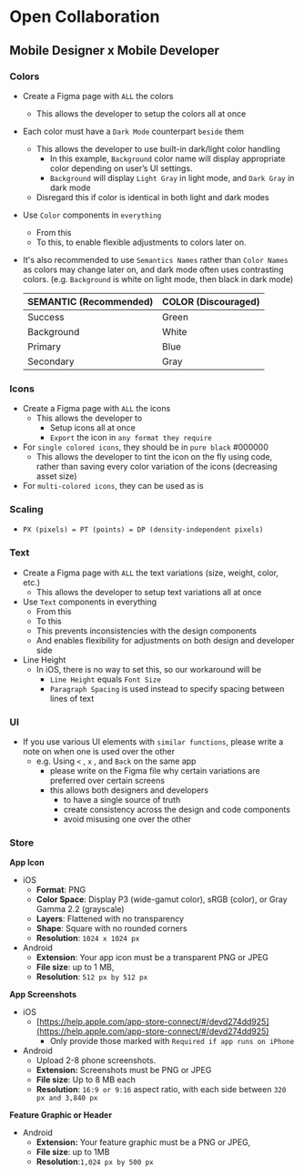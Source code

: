 # Open Collaboration

## Mobile Designer x Mobile Developer

### Colors

* Create a Figma page with `ALL` the colors
  * This allows the developer to setup the colors all at once
* Each color must have a `Dark Mode` counterpart `beside` them
  * This allows the developer to use built-in dark/light color handling
    * In this example, `Background` color name will display appropriate color depending on user’s UI settings.
    * `Background` will display `Light Gray` in light mode, and `Dark Gray` in dark mode
  * Disregard this if color is identical in both light and dark modes
* Use `Color` components in `everything`
  * From this
  * To this, to enable flexible adjustments to colors later on.
*   It's also recommended to use `Semantics Names` rather than `Color Names` as colors may change later on, and dark mode often uses contrasting colors. (e.g. `Background` is white on light mode, then black in dark mode)

    | SEMANTIC (Recommended) | COLOR (Discouraged) |
    | ---------------------- | ------------------- |
    | Success                | Green               |
    | Background             | White               |
    | Primary                | Blue                |
    | Secondary              | Gray                |

### Icons

* Create a Figma page with `ALL` the icons
  * This allows the developer to
    * Setup icons all at once
    * `Export` the icon in `any format they require`
* For `single colored icons`, they should be in `pure black` #000000
  * This allows the developer to tint the icon on the fly using code, rather than saving every color variation of the icons (decreasing asset size)
* For `multi-colored icons`, they can be used as is

### Scaling

* `PX (pixels) = PT (points) = DP (density-independent pixels)`

### Text

* Create a Figma page with `ALL` the text variations (size, weight, color, etc.)
  * This allows the developer to setup text variations all at once
* Use `Text` components in everything
  * From this
  * To this
  * This prevents inconsistencies with the design components
  * And enables flexibility for adjustments on both design and developer side
* Line Height
  * In iOS, there is no way to set this, so our workaround will be
    * `Line Height` equals `Font Size`
    * `Paragraph Spacing` is used instead to specify spacing between lines of text

### UI

* If you use various UI elements with `similar functions`, please write a note on when one is used over the other
  * e.g. Using `<` , `x` , and `Back` on the same app
    * please write on the Figma file why certain variations are preferred over certain screens
    * this allows both designers and developers
      * to have a single source of truth
      * create consistency across the design and code components
      * avoid misusing one over the other

### Store

**App Icon**

* iOS
  * **Format**: PNG
  * **Color Space**: Display P3 (wide-gamut color), sRGB (color), or Gray Gamma 2.2 (grayscale)
  * **Layers**: Flattened with no transparency
  * **Shape**: Square with no rounded corners
  * **Resolution**: `1024 x 1024 px`
* Android
  * **Extension**: Your app icon must be a transparent PNG or JPEG
  * **File size**: up to 1 MB,
  * **Resolution**: `512 px by 512 px`

**App Screenshots**

* iOS
  * [https://help.apple.com/app-store-connect/#/devd274dd925](https://help.apple.com/app-store-connect/#/devd274dd925)
    * Only provide those marked with `Required if app runs on iPhone`
* Android
  * Upload 2-8 phone screenshots.
  * **Extension:** Screenshots must be PNG or JPEG
  * **File size**: Up to 8 MB each
  * **Resolution**: `16:9 or 9:16` aspect ratio, with each side between `320 px and 3,840 px`

**Feature Graphic or Header**

* Android
  * **Extension:** Your feature graphic must be a PNG or JPEG,
  * **File size**: up to 1MB
  * **Resolution**:`1,024 px by 500 px`
